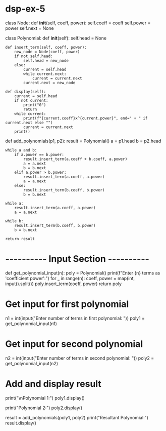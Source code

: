 # dsp-ex-5
class Node:
    def __init__(self, coeff, power):
        self.coeff = coeff
        self.power = power
        self.next = None

class Polynomial:
    def __init__(self):
        self.head = None

    def insert_term(self, coeff, power):
        new_node = Node(coeff, power)
        if not self.head:
            self.head = new_node
        else:
            current = self.head
            while current.next:
                current = current.next
            current.next = new_node

    def display(self):
        current = self.head
        if not current:
            print("0")
            return
        while current:
            print(f"{current.coeff}x^{current.power}", end=" + " if current.next else "")
            current = current.next
        print()

def add_polynomials(p1, p2):
    result = Polynomial()
    a = p1.head
    b = p2.head

    while a and b:
        if a.power == b.power:
            result.insert_term(a.coeff + b.coeff, a.power)
            a = a.next
            b = b.next
        elif a.power > b.power:
            result.insert_term(a.coeff, a.power)
            a = a.next
        else:
            result.insert_term(b.coeff, b.power)
            b = b.next

    while a:
        result.insert_term(a.coeff, a.power)
        a = a.next

    while b:
        result.insert_term(b.coeff, b.power)
        b = b.next

    return result

# ---------- Input Section ----------
def get_polynomial_input(n):
    poly = Polynomial()
    print(f"Enter {n} terms as 'coefficient power':")
    for _ in range(n):
        coeff, power = map(int, input().split())
        poly.insert_term(coeff, power)
    return poly

# Get input for first polynomial
n1 = int(input("Enter number of terms in first polynomial: "))
poly1 = get_polynomial_input(n1)

# Get input for second polynomial
n2 = int(input("Enter number of terms in second polynomial: "))
poly2 = get_polynomial_input(n2)

# Add and display result
print("\nPolynomial 1:")
poly1.display()

print("Polynomial 2:")
poly2.display()

result = add_polynomials(poly1, poly2)
print("Resultant Polynomial:")
result.display()


